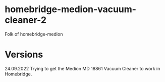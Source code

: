 # homebridge-medion-vacuum-cleaner-2
Folk of homebridge-medion

# Versions

24.09.2022  Trying to get the Medion MD 18861 Vacuum Cleaner to work in Homebridge.

